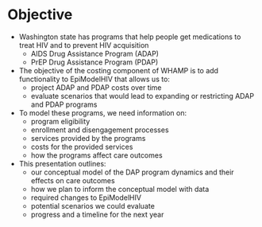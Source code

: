 # Objective
* Washington state has programs that help people get medications to treat HIV and to prevent HIV acquisition
  - AIDS Drug Assistance Program (ADAP)
  - PrEP Drug Assistance Program (PDAP)
* The objective of the costing component of WHAMP is to add functionality to EpiModelHIV that allows us to:
  - project ADAP and PDAP costs over time
  - evaluate scenarios that would lead to expanding or restricting ADAP and PDAP programs
* To model these programs, we need information on:
  - program eligibility
  - enrollment and disengagement processes
  - services provided by the programs
  - costs for the provided services
  - how the programs affect care outcomes
* This presentation outlines:
  - our conceptual model of the DAP program dynamics and their effects on care outcomes
  - how we plan to inform the conceptual model with data
  - required changes to EpiModelHIV
  - potential scenarios we could evaluate
  - progress and a timeline for the next year
